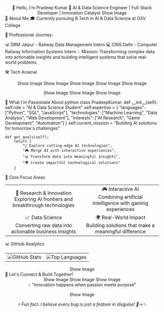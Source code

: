 <div align="center">
👋 Hello, I'm Pradeep Kumar
🚀 AI & Data Science Engineer | Full-Stack Developer | Innovation Catalyst
Show Image

</div>
🎯 About Me
🎓 Currently pursuing B.Tech in AI & Data Science at GSV College

🏢 Professional Journey:

📊 DRM Jaipur - Railway Data Management Intern
💻 CRIS Delhi - Computer Railway Information Systems Intern
💡 Mission: Transforming complex data into actionable insights and building intelligent systems that solve real-world problems

🛠️ Tech Arsenal
<div align="center">
Show Image
Show Image
Show Image
Show Image
Show Image

Show Image
Show Image
Show Image

</div>
🚀 What I'm Passionate About
python
class PradeepKumar:
    def __init__(self):
        self.role = "AI & Data Science Student"
        self.expertise = {
            "languages": ["Python", "SQL", "JavaScript"],
            "technologies": ["Machine Learning", "Data Analysis", "Web Development"],
            "interests": ["AI Research", "Game Development", "Automation"]
        }
        self.current_mission = "Building AI solutions for tomorrow's challenges"
    
    def get_goals(self):
        return [
            "🔬 Explore cutting-edge AI technologies",
            "🎮 Merge AI with interactive experiences", 
            "📊 Transform data into meaningful insights",
            "🌍 Create impactful technological solutions"
        ]
🌟 Core Focus Areas
<table align="center"> <tr> <td align="center" width="50%">
🔬 Research & Innovation <br> Exploring AI frontiers and breakthrough technologies

</td> <td align="center" width="50%">
🎮 Interactive AI <br> Combining artificial intelligence with gaming experiences

</td> </tr> <tr> <td align="center" width="50%">
📈 Data Science <br> Converting raw data into actionable business insights

</td> <td align="center" width="50%">
🌍 Real-World Impact <br> Building solutions that make a meaningful difference

</td> </tr> </table>
📊 GitHub Analytics
<div align="center"> <table> <tr> <td> <img src="https://github-readme-stats.vercel.app/api?username=YOUR_GITHUB_USERNAME&show_icons=true&theme=tokyonight&hide_border=true&count_private=true" alt="GitHub Stats" /> </td> <td> <img src="https://github-readme-stats.vercel.app/api/top-langs/?username=YOUR_GITHUB_USERNAME&theme=tokyonight&hide_border=true&layout=compact" alt="Top Languages" /> </td> </tr> </table>
Show Image

</div>
🤝 Let's Connect & Build Together!
<div align="center">
Show Image
Show Image
Show Image

<br>
💡 "Innovation happens when passion meets purpose"

Show Image

</div>
<div align="center"> <i>⚡ Fun fact: I believe every bug is just a feature in disguise! 🐛→✨</i> </div>
